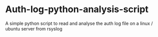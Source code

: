 # Auth-log-python-analysis-script
A simple python script to read and analyse the auth log file on a linux / ubuntu server from rsyslog

